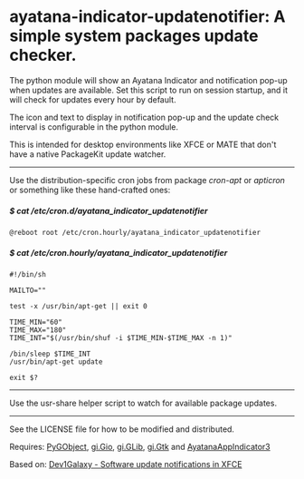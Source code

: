 # ayatana-indicator-updatenotifier: A simple system packages update checker.

The python module will show an Ayatana Indicator and notification pop-up when updates are available. Set this script to run on session startup, and it will check for updates every hour by default.

The icon and text to display in notification pop-up and the update check interval is configurable in the python module.

This is intended for desktop environments like XFCE or MATE that don't have a native PackageKit update watcher.
___
Use the distribution-specific cron jobs from package _cron-apt_ or _apticron_ or something like these hand-crafted ones:

##### $ cat /etc/cron.d/ayatana_indicator_updatenotifier
```
@reboot root /etc/cron.hourly/ayatana_indicator_updatenotifier
```
##### $ cat /etc/cron.hourly/ayatana_indicator_updatenotifier
```
#!/bin/sh

MAILTO=""

test -x /usr/bin/apt-get || exit 0

TIME_MIN="60"
TIME_MAX="180"
TIME_INT="$(/usr/bin/shuf -i $TIME_MIN-$TIME_MAX -n 1)"

/bin/sleep $TIME_INT
/usr/bin/apt-get update

exit $?
```
___
Use the usr-share helper script to watch for available package updates.
___
See the LICENSE file for how to be modified and distributed.

Requires: [PyGObject](https://lazka.github.io/pgi-docs/GObject-2.0/index.html), [gi.Gio](https://lazka.github.io/pgi-docs/Gio-2.0/index.html), [gi.GLib](https://lazka.github.io/pgi-docs/GLib-2.0/index.html), [gi.Gtk](https://lazka.github.io/pgi-docs/Gtk-3.0/index.html) and [AyatanaAppIndicator3](https://lazka.github.io/pgi-docs/AyatanaAppIndicator3-0.1/index.html)

Based on: [Dev1Galaxy - Software update notifications in XFCE](https://dev1galaxy.org/viewtopic.php?id=2641)
